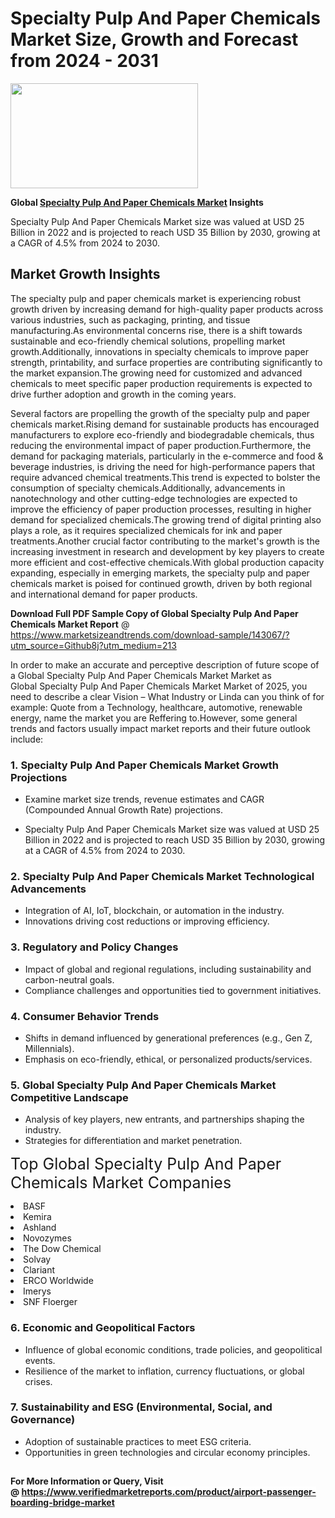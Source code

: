 <H1>Specialty Pulp And Paper Chemicals Market Size, Growth and Forecast from 2024 - 2031</H1><img class="aligncenter size-medium wp-image-584254" src="https://thirdeyenews.in/wp-content/uploads/2024/09/Global-Market-Research-300x168.jpeg" alt="" width="300" height="168" /><p><strong>Global&nbsp;<a href="https://www.marketsizeandtrends.com/download-sample/143067/?utm_source=Github8j?utm_medium=213">Specialty Pulp And Paper Chemicals Market</a> Insights</strong></p><p>Specialty Pulp And Paper Chemicals Market size was valued at USD 25 Billion in 2022 and is projected to reach USD 35 Billion by 2030, growing at a CAGR of 4.5% from 2024 to 2030.</p><p><h2>Market Growth Insights</h2> <p>The specialty pulp and paper chemicals market is experiencing robust growth driven by increasing demand for high-quality paper products across various industries, such as packaging, printing, and tissue manufacturing.As environmental concerns rise, there is a shift towards sustainable and eco-friendly chemical solutions, propelling market growth.Additionally, innovations in specialty chemicals to improve paper strength, printability, and surface properties are contributing significantly to the market expansion.The growing need for customized and advanced chemicals to meet specific paper production requirements is expected to drive further adoption and growth in the coming years.</p> <p>Several factors are propelling the growth of the specialty pulp and paper chemicals market.Rising demand for sustainable products has encouraged manufacturers to explore eco-friendly and biodegradable chemicals, thus reducing the environmental impact of paper production.Furthermore, the demand for packaging materials, particularly in the e-commerce and food & beverage industries, is driving the need for high-performance papers that require advanced chemical treatments.This trend is expected to bolster the consumption of specialty chemicals.Additionally, advancements in nanotechnology and other cutting-edge technologies are expected to improve the efficiency of paper production processes, resulting in higher demand for specialized chemicals.The growing trend of digital printing also plays a role, as it requires specialized chemicals for ink and paper treatments.Another crucial factor contributing to the market's growth is the increasing investment in research and development by key players to create more efficient and cost-effective chemicals.With global production capacity expanding, especially in emerging markets, the specialty pulp and paper chemicals market is poised for continued growth, driven by both regional and international demand for paper products.<p><span class=""><strong>Download Full PDF Sample Copy of Global Specialty Pulp And Paper Chemicals Market Report</strong> @ <a href="https://www.marketsizeandtrends.com/download-sample/143067/?utm_source=Github8j?utm_medium=213" target="_blank">https://www.marketsizeandtrends.com/download-sample/143067/?utm_source=Github8j?utm_medium=213</a></span></p><p>In order to make an accurate and perceptive description of future scope of a Global&nbsp;Specialty Pulp And Paper Chemicals Market Market as Global&nbsp;Specialty Pulp And Paper Chemicals Market Market of 2025, you need to describe a clear Vision &ndash; What Industry or Linda can you think of for example: Quote from a Technology, healthcare, automotive, renewable energy, name the market you are Reffering to.However, some general trends and factors usually impact market reports and their future outlook include:</p><h3>1.&nbsp;<strong>Specialty Pulp And Paper Chemicals Market Growth Projections</strong></h3><ul><li>Examine market size trends, revenue estimates and CAGR (Compounded Annual Growth Rate) projections.</li><li><p>Specialty Pulp And Paper Chemicals Market size was valued at USD 25 Billion in 2022 and is projected to reach USD 35 Billion by 2030, growing at a CAGR of 4.5% from 2024 to 2030.</p></li></ul><h3>2.&nbsp;<strong>Specialty Pulp And Paper Chemicals Market Technological Advancements</strong></h3><ul><li>Integration of AI, IoT, blockchain, or automation in the industry.</li><li>Innovations driving cost reductions or improving efficiency.</li></ul><h3>3.&nbsp;<strong>Regulatory and Policy Changes</strong></h3><ul><li>Impact of global and regional regulations, including sustainability and carbon-neutral goals.</li><li>Compliance challenges and opportunities tied to government initiatives.</li></ul><h3>4.&nbsp;<strong>Consumer Behavior Trends</strong></h3><ul><li>Shifts in demand influenced by generational preferences (e.g., Gen Z, Millennials).</li><li>Emphasis on eco-friendly, ethical, or personalized products/services.</li></ul><h3>5.&nbsp;<strong>Global Specialty Pulp And Paper Chemicals Market Competitive Landscape</strong></h3><ul><li>Analysis of key players, new entrants, and partnerships shaping the industry.</li><li>Strategies for differentiation and market penetration.</li></ul><p data-pm-slice="1 1 []"><span style="color: inherit; font-family: inherit; font-size: 25px;">Top Global Specialty Pulp And Paper Chemicals Market Companies</span></p><div class="" data-test-id=""><p><li>BASF</li><li> Kemira</li><li> Ashland</li><li> Novozymes</li><li> The Dow Chemical</li><li> Solvay</li><li> Clariant</li><li> ERCO Worldwide</li><li> Imerys</li><li> SNF Floerger</li></p></div><h3>6.&nbsp;<strong>Economic and Geopolitical Factors</strong></h3><ul><li>Influence of global economic conditions, trade policies, and geopolitical events.</li><li>Resilience of the market to inflation, currency fluctuations, or global crises.</li></ul><h3>7.&nbsp;<strong>Sustainability and ESG (Environmental, Social, and Governance)</strong></h3><ul><li>Adoption of sustainable practices to meet ESG criteria.</li><li>Opportunities in green technologies and circular economy principles.</li></ul><h2><strong style="font-size: 14px;">For More Information or Query, Visit @&nbsp;</strong><a style="background-color: #ffffff; font-size: 14px;" href="https://www.marketsizeandtrends.com/report/specialty-pulp-and-paper-chemicals-market/" target="_blank">https://www.verifiedmarketreports.com/product/airport-passenger-boarding-bridge-market</a></h2>